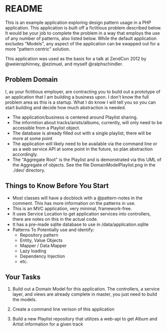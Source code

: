 README
======

This is an example application exploring design pattern usage in a PHP
application.  This application is built off a fictitious problem
described below.  It would be your job to complete the problem in a way
that employs the use of any number of patterns, also listed below.
While the default application excludes "Models", any aspect of the
application can be swapped out for a more "pattern centric" solution.

This application was used as the basis for a talk at ZendCon 2012 by
@weierophinney, @ezimuel, and myself @ralphschindler.

Problem Domain
--------------

I, as your fictitious employer, are contracting you to build out a
prototype of an application that I am building a business upon. I
don't know the full problem area as this is a startup.  What I do
know I will tell you so you can start building and decide how much
abstraction is needed.

* The application/business is centered around Playlist sharing.
* The informtion about tracks/arists/albums, currently, will only
  need to be accessible from a Playlist object.
* The database is already filled out with a single playlist, there
  will be more at some point
* The application will likely need to be available via the command
  line or as a web service API at some point in the future, so plan
  abstraction accordingly.
* The "Aggregate Root" is the Playlist and is demonstrated via this
  UML of the Aggregate of objects. See the file DomainModelPlaylist.png
  in the ./dev/ directory.

Things to Know Before You Start
-------------------------------

* Most classes will have a docblock with a @pattern-notes in the
  comment. This has more information on the patterns in use.
* This is an MVC application, very minimal, framework-free.
* It uses Service Location to get application services into controllers,
  there are notes on this in the actual code.
* It has a pre-made sqlite database to use in /data/application.sqlite
* Patterns To Potentially use and identify:
  - Repository pattern
  - Entity, Value Objects
  - Mapper / Data Mapper
  - Lazy loading
  - Dependency Injection
  - etc.

Your Tasks
----------

1) Build out a Domain Model for this application.  The controllers,
   a service layer, and views are already complete in master, you
   just need to build the models.

2) Create a command line verison of this application

3) Build a new Playlist repository that utilizes a web-api to get
   Album and Artist information for a given track